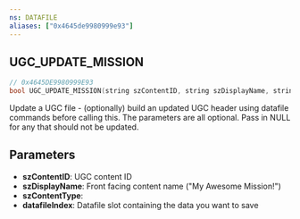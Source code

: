 ```yaml
---
ns: DATAFILE
aliases: ["0x4645de9980999e93"]
---
```

## UGC_UPDATE_MISSION

```c
// 0x4645DE9980999E93
bool UGC_UPDATE_MISSION(string szContentID, string szDisplayName, string szContentType, int datafileIndex);
```

Update a UGC file - (optionally) build an updated UGC header using datafile commands before calling this. The parameters are all optional. Pass in NULL for any that should not be updated.


## Parameters
* **szContentID**: UGC content ID
* **szDisplayName**: Front facing content name ("My Awesome Mission!")
* **szContentType**: 
* **datafileIndex**: Datafile slot containing the data you want to save
